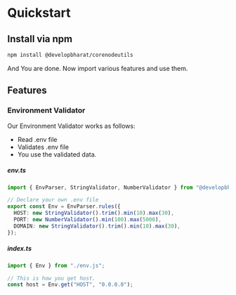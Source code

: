 # Quickstart

## Install via npm

```bash
npm install @developbharat/corenodeutils
```

And You are done. Now import various features and use them.

## Features

### Environment Validator

Our Environment Validator works as follows:

- Read .env file
- Validates .env file
- You use the validated data.

<!-- tabs:start -->

##### **env.ts**

```ts
import { EnvParser, StringValidator, NumberValidator } from "@developbharat/corenodeutils";

// Declare your own .env file
export const Env = EnvParser.rules({
  HOST: new StringValidator().trim().min(10).max(30),
  PORT: new NumberValidator().min(100).max(5000),
  DOMAIN: new StringValidator().trim().min(10).max(30),
});
```

##### **index.ts**

```ts
import { Env } from "./env.js";

// This is how you get host.
const host = Env.get("HOST", "0.0.0.0");
```

<!-- tabs:end -->
